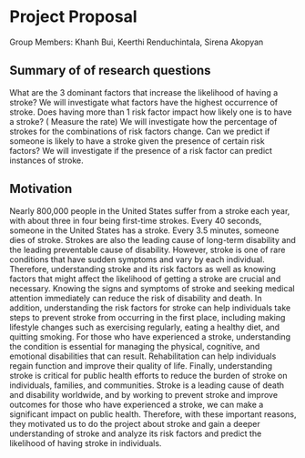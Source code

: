 # Project Proposal 

Group Members: Khanh Bui, Keerthi Renduchintala, Sirena Akopyan

## Summary of  of research questions
What are the 3 dominant factors that increase the likelihood of having a stroke?
  We will investigate what factors have the highest occurrence of stroke.
Does having more than 1 risk factor impact how likely one is to have a stroke? ( Measure the rate)
  We will investigate how the percentage of strokes for the combinations of risk factors change.
Can we predict if someone is likely to have a stroke given the presence of certain risk factors? 
  We will investigate if the presence of a risk factor can predict instances of stroke.

## Motivation
Nearly 800,000 people in the United States suffer from a stroke each year, with about three in four being first-time strokes. Every 40 seconds, someone in the United States has a stroke. Every 3.5 minutes, someone dies of stroke. Strokes are also the leading cause of long-term disability and the leading preventable cause of disability. However, stroke is one of rare conditions that have sudden symptoms and vary by each individual. Therefore, understanding stroke and its risk factors as well as knowing factors that might affect the likelihood of getting a stroke are crucial and necessary. Knowing the signs and symptoms of stroke and seeking medical attention immediately can reduce the risk of disability and death. In addition, understanding the risk factors for stroke can help individuals take steps to prevent stroke from occurring in the first place, including making lifestyle changes such as exercising regularly, eating a healthy diet, and quitting smoking. For those who have experienced a stroke, understanding the condition is essential for managing the physical, cognitive, and emotional disabilities that can result. Rehabilitation can help individuals regain function and improve their quality of life. Finally, understanding stroke is critical for public health efforts to reduce the burden of stroke on individuals, families, and communities. Stroke is a leading cause of death and disability worldwide, and by working to prevent stroke and improve outcomes for those who have experienced a stroke, we can make a significant impact on public health. Therefore, with these important reasons, they motivated us to do the project about stroke and gain a deeper understanding of stroke and analyze its risk factors and predict the likelihood of having stroke in individuals.
